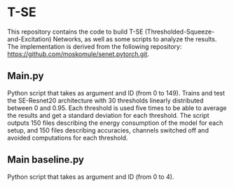 # T-SE
This repository contains the code to build T-SE (Thresholded-Squeeze-and-Excitation) Networks, as well as some scripts to analyze the results. The implementation is derived from the following repository: https://github.com/moskomule/senet.pytorch.git.

Main.py
-------
Python script that takes as argument and ID (from 0 to 149). Trains and test the SE-Resnet20 architecture with 30 thresholds linearly distributed between 0 and 0.95. Each threshold is used five times to be able to average the results and get a standard deviation for each threshold. The script outputs 150 files describing the energy consumption of the model for each setup, and 150 files describing accuracies, channels switched off and avoided computations for each threshold.

Main baseline.py
----------------
Python script that takes as argument and ID (from 0 to 4).
